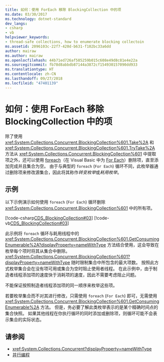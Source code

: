 ```yaml
---
title: 如何：使用 ForEach 移除 BlockingCollection 中的项
ms.date: 03/30/2017
ms.technology: dotnet-standard
dev_langs:
- csharp
- vb
helpviewer_keywords:
- thread-safe collections, how to enumerate blocking collectoin
ms.assetid: 2096103c-22f7-420d-b631-f102bc33a6dd
author: mairaw
ms.author: mairaw
ms.openlocfilehash: 44b71ed726af585259b015c608e49d8c81e4e22a
ms.sourcegitcommit: fb78d8abbdb87144a3872cf154930157090dd933
ms.translationtype: HT
ms.contentlocale: zh-CN
ms.lasthandoff: 09/27/2018
ms.locfileid: "47401139"
---
```

# <a name="how-to-use-foreach-to-remove-items-in-a-blockingcollection"></a>如何：使用 ForEach 移除 BlockingCollection 中的项
除了使用 <xref:System.Collections.Concurrent.BlockingCollection%601.Take%2A> 和 <xref:System.Collections.Concurrent.BlockingCollection%601.TryTake%2A> 方法从 <xref:System.Collections.Concurrent.BlockingCollection%601> 中提取项之外，还可以使用 [foreach](~/docs/csharp/language-reference/keywords/foreach-in.md)（在 Visual Basic 中为 [For Each](~/docs/visual-basic/language-reference/statements/for-each-next-statement.md)）删除项，直至添加完成并且集合为空。 由于与典型的 `foreach` (`For Each`) 循环不同，此枚举器通过删除项来修改源集合，因此将其称作*转变枚举*或*耗用枚举*。  
  
## <a name="example"></a>示例  
 以下示例演示如何使用 `foreach` (`For Each`) 循环删除 <xref:System.Collections.Concurrent.BlockingCollection%601> 中的所有项。  
  
 [!code-csharp[CDS_BlockingCollection#03](../../../../samples/snippets/csharp/VS_Snippets_Misc/cds_blockingcollection/cs/example03.cs#03)]
 [!code-vb[CDS_BlockingCollection#03](../../../../samples/snippets/visualbasic/VS_Snippets_Misc/cds_blockingcollection/vb/enumeratebc.vb#03)]  
  
 此示例将 `foreach` 循环与耗用线程中的 <xref:System.Collections.Concurrent.BlockingCollection%601.GetConsumingEnumerable%2A?displayProperty=nameWithType> 方法结合使用，这会导致在枚举每个项时将其从集合中删除。 <xref:System.Collections.Concurrent.BlockingCollection%601?displayProperty=nameWithType> 随时限制集合中所包含的最大项数。 按照此方式枚举集合会在没有项可用或集合为空时阻止使用者线程。 在此示例中，由于制造者线程添加项的速度快于消耗项的速度，因此不需要考虑阻止问题。  
  
 不能保证按照制造者线程添加项的同一顺序来枚举这些项。  
  
 若要枚举集合而不对其进行修改，只需使用 `foreach` (`For Each`) 即可，无需使用 <xref:System.Collections.Concurrent.BlockingCollection%601.GetConsumingEnumerable%2A> 方法。 但是，务必要了解此类枚举表示的是某个精确时间点的集合快照。 如果其他线程在你执行循环的同时添加或删除项，则循环可能不会表示集合的实际状态。  
  
## <a name="see-also"></a>请参阅

- <xref:System.Collections.Concurrent?displayProperty=nameWithType>  
- [并行编程](../../../../docs/standard/parallel-programming/index.md)
